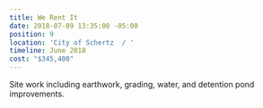```yaml
---
title: We Rent It
date: 2018-07-09 13:35:00 -05:00
position: 9
location: 'City of Schertz  / '
timeline: June 2018
cost: "$345,400"
---
```


Site work including earthwork, grading, water, and detention pond improvements.